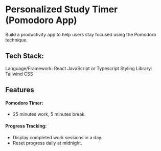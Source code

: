 # Personalized Study Timer (Pomodoro App)
Build a productivity app to help users stay focused using the Pomodoro technique.
## Tech Stack:
Language/Framework: React JavaScript or Typescript
Styling Library: Tailwind CSS

## Features

#### Pomodoro Timer:
- 25 minutes work, 5 minutes break.

#### Progress Tracking:
- Display completed work sessions in a day.
- Reset progress daily at midnight.